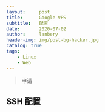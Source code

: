 ```yaml
---
layout:     post
title:      Google VPS 
subtitle:   配置
date:       2020-07-02
author:     lanbery
header-img: img/post-bg-hacker.jpg
catalog: true
tags:
    - Linux
    - Web	
---
```


> 申请


## SSH 配置

